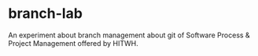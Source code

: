 # branch-lab
An experiment about branch management about git of Software Process &amp; Project Management offered by HITWH.

